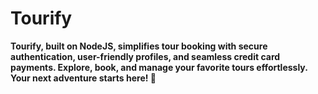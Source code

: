 # Tourify

**Tourify, built on NodeJS, simplifies tour booking with secure authentication, user-friendly profiles, and seamless credit card payments. Explore, book, and manage your favorite tours effortlessly. Your next adventure starts here! 🚀**
